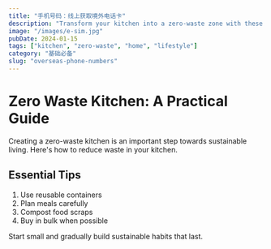```yaml
---
title: "手机号码：线上获取境外电话卡"
description: "Transform your kitchen into a zero-waste zone with these practical tips."
image: "/images/e-sim.jpg"
pubDate: 2024-01-15
tags: ["kitchen", "zero-waste", "home", "lifestyle"]
category: "基础必备"
slug: "overseas-phone-numbers"
---
```


# Zero Waste Kitchen: A Practical Guide

Creating a zero-waste kitchen is an important step towards sustainable living. Here's how to reduce waste in your kitchen.

## Essential Tips

1. Use reusable containers
2. Plan meals carefully
3. Compost food scraps
4. Buy in bulk when possible

Start small and gradually build sustainable habits that last.